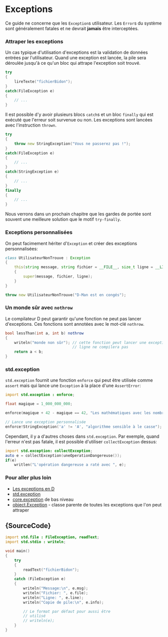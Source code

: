 # Exceptions

Ce guide ne concerne que les `Exception`s utilisateur. Les `Error`s du système sont généralement fatales et ne devrait **jamais** être interceptées.

### Attraper les exceptions

Un cas typique d'utilisation d'exceptions est la validation de données entrées par l'utilisateur. Quand une exception est lancée, la pile sera déroulée jusqu'à ce qu'un bloc qui attrape l'exception soit trouvé.

```d
try
{
    lireTexte("fichierBidon");
}
catch(FileException e)
{
    // ...
}
```

Il est possible d'y avoir plusieurs blocs `catch`s et un bloc `finally` qui est exécuté que l'erreur soit survenue ou non. Les exceptions sont lancées avec l'instruction `thrown`.

```d
try
{
    throw new StringException("Vous ne passerez pas !");
}
catch(FileException e)
{
    // ...
}
catch(StringException e)
{
    // ...
}
finally
{
    // ...
}
```

Nous verrons dans un prochain chapitre que les gardes de portée sont souvent une meilleure solution que le motif `try-finally`.

### Exceptions personnalisées

On peut facimement hériter d'`Exception` et créer des exceptions personnalisées:

```d
class UtilisateurNonTrouve : Exception
{
    this(string message, string fichier = __FILE__, size_t ligne = __LINE__)
    {
        super(message, fichier, ligne);
    }
}

throw new UtilisateurNonTrouve("D-Man est en congés");
```

### Un monde sûr avec `nothrow`

Le compilateur D peut garantir qu'une fonction ne peut pas lancer d'exceptions. Ces fonctions sont annotées avec le mot-clé `nothrow`.

```d
bool lessThan(int a, int b) nothrow
{
    writeln("monde non sûr"); // cette fonction peut lancer une exception, donc cette
                              // ligne ne compilera pas
    return a < b;
}
```

### std.exception

`std.exception` fournit une fonction `enforce` qui peut être utilisée comme `assert` mais qui lance une `Exception` à la place d'une `AssertError`:

```d
import std.exception : enforce;

float magique = 1_000_000_000;

enforce(magique + 42 - magique == 42, "Les mathématiques avec les nombres à virgule flottante sont marrantes");

// Lance une exception personnalisée
enforce!StringException('a' != 'A', "algorithme sensible à le casse");
```

Cependant, il y a d'autres choses dans `std.exception`. Par exemple, quand l'erreur n'est pas fatale, il est possible d'utiliser `collectException` dessus:

```d
import std.exception: collectException;
auto e = collectException(uneOperationDangereuse());
if(e)
    writlen("L'opération dangereuse a raté avec ", e);
```

### Pour aller plus loin

- [Les exceptions en D](https://dlang.org/exception-safe.html)
- [std.exception](https://dlang.org/phobos/std_exception.html)
- [core.exception](https://dlang.org/phobos/core_exception.html) de bas niveau
- [object.Exception](https://dlang.org/library/object/exception.html) - classe parente de toutes les exceptions que l'on peut attraper

## {SourceCode}

```d
import std.file : FileException, readText;
import std.stdio : writeln;

void main()
{
    try
    {
        readText("fichierBidon");
    }
    catch (FileException e)
    {
		writeln("Message:\n", e.msg);
		writeln("Fichier: ", e.file);
		writeln("Ligne: ", e.line);
		writeln("Copie de pile:\n", e.info);

        // Le format par défaut pour aussi être
        // utilisé
        // writeln(e);
    }
}
```
